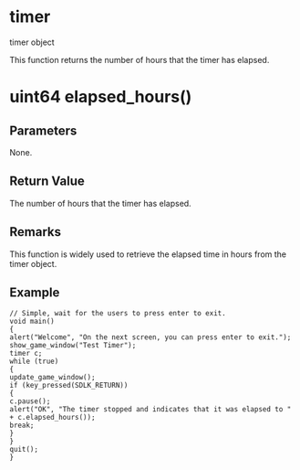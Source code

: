 # timer

timer object

  


This function returns the number of hours that the timer has elapsed.

# uint64 elapsed_hours()

## Parameters

None.

## Return Value

The number of hours that the timer has elapsed.

## Remarks

This function is widely used to retrieve the elapsed time in hours from the timer object.

## Example


```
// Simple, wait for the users to press enter to exit.
void main()
{
alert("Welcome", "On the next screen, you can press enter to exit.");
show_game_window("Test Timer");
timer c;
while (true)
{
update_game_window();
if (key_pressed(SDLK_RETURN))
{
c.pause();
alert("OK", "The timer stopped and indicates that it was elapsed to " + c.elapsed_hours());
break;
}
}
quit();
}

```
